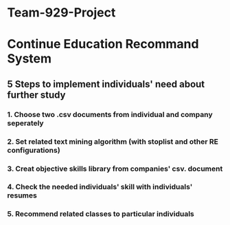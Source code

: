 # Team-929-Project

# Continue Education Recommand System


## 5 Steps to implement individuals' need about further study 


### 1. Choose two .csv documents from individual and company seperately

### 2. Set related text mining algorithm (with stoplist and other RE configurations)

### 3. Creat objective skills library from companies' csv. document

### 4. Check the needed individuals' skill with individuals' resumes

### 5. Recommend related classes to particular individuals
